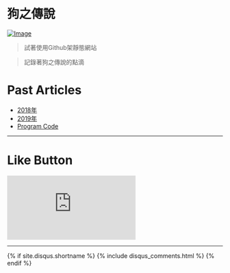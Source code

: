 # 狗之傳說

[![Image](https://scontent.fsyd4-1.fna.fbcdn.net/v/t1.0-9/52609098_2340778895956884_1731601784339693568_o.jpg?_nc_cat=110&_nc_ht=scontent.fsyd4-1.fna&oh=8a93d0d883c7f1e844c226de8cf69b28&oe=5D07A883)](https://www.facebook.com/s9443112)

>試著使用Github架靜態網站

>記錄著狗之傳說的點滴

# Past Articles

* [2018年](https://s9443112.github.io/github_blog/2018/ "2018年的文章")
* [2019年](https://s9443112.github.io/github_blog/2019/ "2019年的文章")
* [Program Code](https://s9443112.github.io/github_blog/Code/ "Program Code")

* * *

# Like Button

  <iframe class="lc-margin-top-64 lc-margin-bottom-32 lc-mobile" data-v-b66e9a5a="" frameborder="0" src="https://button.like.co/in/embed/s9443112/button"> </iframe>
  
* * *

{% if site.disqus.shortname %}
  {% include disqus_comments.html %}
{% endif %}
